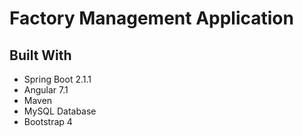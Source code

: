 # Factory Management Application

## Built With

* Spring Boot 2.1.1
* Angular 7.1
* Maven
* MySQL Database
* Bootstrap 4

